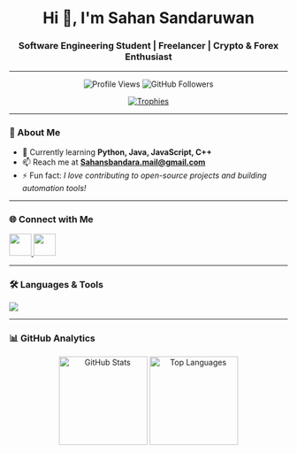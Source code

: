 <h1 align="center">Hi 👋, I'm Sahan Sandaruwan</h1>
<h3 align="center">Software Engineering Student | Freelancer | Crypto & Forex Enthusiast</h3>

---

<p align="center">
  <img src="https://komarev.com/ghpvc/?username=IT24100559&label=Profile%20views&color=0e75b6&style=flat" alt="Profile Views" /> 
  <img src="https://img.shields.io/github/followers/IT24100559?label=Followers&style=social" alt="GitHub Followers" />
</p>

<p align="center">
  <a href="https://github.com/ryo-ma/github-profile-trophy">
    <img src="https://github-profile-trophy.vercel.app/?username=IT24100559&theme=darkhub&row=1&column=6" alt="Trophies" />
  </a>
</p>

---

### 🌱 About Me  
- 🔭 Currently learning **Python, Java, JavaScript, C++**  
- 📫 Reach me at **Sahansbandara.mail@gmail.com**  
- ⚡ Fun fact: *I love contributing to open-source projects and building automation tools!*  

---

### 🌐 Connect with Me  
<p align="left">
  <a href="https://instagram.com/imsahans" target="blank">
    <img src="https://skillicons.dev/icons?i=instagram" height="40"/>
  </a>
  <a href="https://www.youtube.com/channel/UCOv0LDi801N_ZFOytX0ak2w" target="blank">
    <img src="https://skillicons.dev/icons?i=youtube" height="40"/>
  </a>
</p>

---

### 🛠️ Languages & Tools  
<p align="left">
  <img src="https://skillicons.dev/icons?i=python,java,cpp,javascript,mongodb,heroku,linux,azure,gcp,photoshop" />
</p>

---

### 📊 GitHub Analytics  
<p align="center">
  <img src="https://github-readme-stats.vercel.app/api?username=IT24100559&show_icons=true&theme=radical" alt="GitHub Stats" height="160"/>
  <img src="https://github-readme-stats.vercel.app/api/top-langs?username=IT24100559&show_icons=true&layout=compact&theme=radical" alt="Top Languages" height="160"/>
</p>
